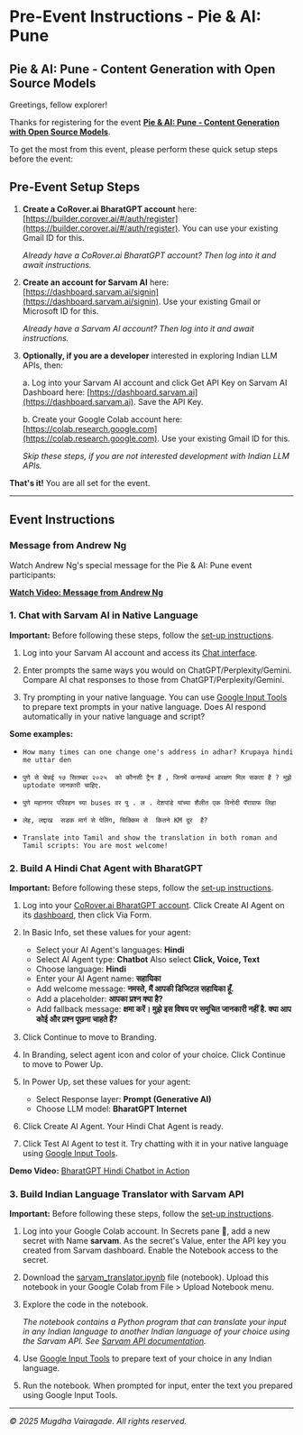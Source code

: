 # Pre-Event Instructions - Pie & AI: Pune

## Pie & AI: Pune - Content Generation with Open Source Models

Greetings, fellow explorer!

Thanks for registering for the event **[Pie & AI: Pune - Content Generation with Open Source Models](https://www.eventbrite.com/e/pie-ai-pune-content-generation-with-open-source-models-tickets-1657864269659?aff=oddtdtcreator)**.

To get the most from this event, please perform these quick setup steps before the event:

## Pre-Event Setup Steps

1. **Create a CoRover.ai BharatGPT account** here: [https://builder.corover.ai/#/auth/register](https://builder.corover.ai/#/auth/register). You can use your existing Gmail ID for this.
   
   *Already have a CoRover.ai BharatGPT account? Then log into it and await instructions.*

2. **Create an account for Sarvam AI** here: [https://dashboard.sarvam.ai/signin](https://dashboard.sarvam.ai/signin). Use your existing Gmail or Microsoft ID for this.
   
   *Already have a Sarvam AI account? Then log into it and await instructions.*

3. **Optionally, if you are a developer** interested in exploring Indian LLM APIs, then:
   
   a. Log into your Sarvam AI account and click Get API Key on Sarvam AI Dashboard here: [https://dashboard.sarvam.ai](https://dashboard.sarvam.ai). Save the API Key.
   
   b. Create your Google Colab account here: [https://colab.research.google.com](https://colab.research.google.com). Use your existing Gmail ID for this.
   
   *Skip these steps, if you are not interested development with Indian LLM APIs.*

**That's it!** You are all set for the event.

---

## Event Instructions

### Message from Andrew Ng

Watch Andrew Ng's special message for the Pie & AI: Pune event participants:

[**Watch Video: Message from Andrew Ng**](https://www.youtube.com/watch?v=i1ssNgdlTT0)

### 1. Chat with Sarvam AI in Native Language

**Important:** Before following these steps, follow the [set-up instructions](PreEventInstructions.html).

1. Log into your Sarvam AI account and access its [Chat interface](https://dashboard.sarvam.ai/chat).

2. Enter prompts the same ways you would on ChatGPT/Perplexity/Gemini. Compare AI chat responses to those from ChatGPT/Perplexity/Gemini.

3. Try prompting in your native language. You can use [Google Input Tools](https://www.google.co.in/inputtools/try/) to prepare text prompts in your native language. Does AI respond automatically in your native language and script?

**Some examples:**

- `How many times can one change one's address in adhar? Krupaya hindi me uttar den`

- `पुणे से चेन्नई १७ सितम्बर २०२५  को कौनसी ट्रैन हैं , जिनमें कनफर्म्ड आरक्षण मिल सकता है ? मुझे uptodate जानकारी चाहिए.`

- `पुणे महानगर परिवहन च्या buses वर पु . ल . देशपांडे यांच्या शैलीत एक विनोदी पॅराग्राफ लिहा`

- `लेह, लद्दाख  सडक मार्ग से पेलिंग, सिक्किम से  कितने KM दूर  है?`

- `Translate into Tamil and show the translation in both roman and Tamil scripts: You are most welcome!`

### 2. Build A Hindi Chat Agent with BharatGPT

**Important:** Before following these steps, follow the [set-up instructions](PreEventInstructions.html).

1. Log into your [CoRover.ai BharatGPT account](https://builder.corover.ai). Click Create AI Agent on its [dashboard](https://builder.corover.ai/#/onboarding/add-bot), then click Via Form.

2. In Basic Info, set these values for your agent:
   - Select your AI Agent's languages: **Hindi**
   - Select AI Agent type: **Chatbot** Also select **Click, Voice, Text**
   - Choose language: **Hindi**
   - Enter your AI Agent name: **सहायिका**
   - Add welcome message: **नमस्ते, मैं आपकी डिजिटल सहायिका हूँ.**
   - Add a placeholder: **आपका प्रश्न क्या है?**
   - Add fallback message: **क्षमा करें। मुझे इस विषय पर समुचित जानकारी नहीं है. क्या आप कोई और प्रश्न पूछना चाहते हैं?**

3. Click Continue to move to Branding.

4. In Branding, select agent icon and color of your choice. Click Continue to move to Power Up.

5. In Power Up, set these values for your agent:
   - Select Response layer: **Prompt (Generative AI)**
   - Choose LLM model: **BharatGPT Internet**

6. Click Create AI Agent. Your Hindi Chat Agent is ready.

7. Click Test AI Agent to test it. Try chatting with it in your native language using [Google Input Tools](https://www.google.co.in/inputtools/try/).

**Demo Video:** [BharatGPT Hindi Chatbot in Action](https://www.youtube.com/watch?v=BMlY6wA9zjU)

### 3. Build Indian Language Translator with Sarvam API

**Important:** Before following these steps, follow the [set-up instructions](PreEventInstructions.html).

1. Log into your Google Colab account. In Secrets pane 🔑, add a new secret with Name **sarvam**. As the secret's Value, enter the API key you created from Sarvam dashboard. Enable the Notebook access to the secret.

2. Download the [sarvam_translator.ipynb](LocalContent/sarvam_translator.ipynb) file (notebook). Upload this notebook in your Google Colab from File > Upload Notebook menu.

3. Explore the code in the notebook.
   
   *The notebook contains a Python program that can translate your input in any Indian language to another Indian language of your choice using the Sarvam API. See [Sarvam API documentation](https://docs.sarvam.ai/api-reference-docs/api-guides-tutorials/text-processing/translation).*

4. Use [Google Input Tools](https://www.google.co.in/inputtools/try/) to prepare text of your choice in any Indian language.

5. Run the notebook. When prompted for input, enter the text you prepared using Google Input Tools.

---

*© 2025 Mugdha Vairagade. All rights reserved.*